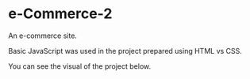 # e-Commerce-2

An e-commerce site.

Basic JavaScript was used in the project prepared using HTML vs CSS.

You can see the visual of the project below.
